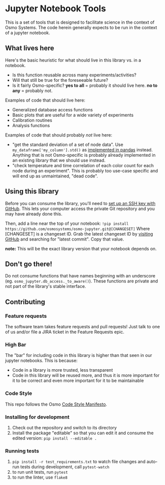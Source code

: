 # Jupyter Notebook Tools
This is a set of tools that is designed to facilitate science in the context of Osmo Systems.
The code herein generally expects to be run in the context of a jupyter notebook.

## What lives here

Here's the basic heuristic for what should live in this library vs. in a notebook.

* Is this function reusable across many experiments/activities?
* Will that still be true for the foreseeable future?
* Is it fairly Osmo-specific?
**yes to all** = probably it should live here. **no to any** = probably not.

Examples of code that should live here:

* Generalized database access functions
* Basic plots that are useful for a wide variety of experiments
* Calibration routines
* Analysis functions

Examples of code that should probably *not* live here:

* "get the standard deviation of a set of node data". Use `my_dataframe['my_column'].std()` as [implemented in pandas](https://pandas.pydata.org/pandas-docs/stable/generated/pandas.Series.std.html) instead. Anything that is not Osmo-specific is probably already implemented in an existing library that we should use instead.
* "check temperature and time correlation of each color count for each node during an experiment". This is probably too use-case specific and will end up as unmaintained, "dead code".

## Using this library

Before you can consume the library, you'll need to [set up an SSH key with GitHub](https://help.github.com/articles/adding-a-new-ssh-key-to-your-github-account/). This lets your computer access the private Git repository and you may have already done this.

Then, add a line near the top of your notebook:
`!pip install https://github.com/osmosystems/osmo-jupyter.git@[CHANGESET]`
Where [CHANGESET] is a changeset ID. Grab the latest changeset ID by [visiting GitHub](https://github.com/OsmoSystems/osmo-jupyter) and searching for "latest commit". Copy that value.

**note:** This will be the exact library version that your notebook depends on.

## Don't go there!

Do not consume functions that have names beginning with an underscore (eg. `osmo_jupyter.db_access._to_aware()`). These functions are private and not part of the library's stable interface.

## Contributing

### Feature requests

The software team takes feature requests and pull requests! Just talk to one of us and/or file a JIRA ticket in the Feature Requests epic.

### High Bar

The "bar" for including code in this library is higher than that seen in our jupyter notebooks. This is because:
* Code in a library is more trusted, less transparent
* Code in this library will be reused more, and thus it is more important for it to be correct and even more important for it to be maintainable

### Code Style

This repo follows the Osmo [Code Style Manifesto](https://docs.google.com/document/d/1W1Ipug8IACL4PfZAq5bQKlmfcJGmHGKNH95_FwJcjaI).


### Installing for development

1. Check out the repository and switch to its directory
2. Install the package "editable" so that you can edit it and consume the edited version: `pip install --editable .`


### Running tests

1. `pip install -r test_requirements.txt`
 to watch file changes and auto-run tests during development, call `pytest-watch`
2. to run unit tests, run `pytest`
3. to run the linter, use `flake8`
